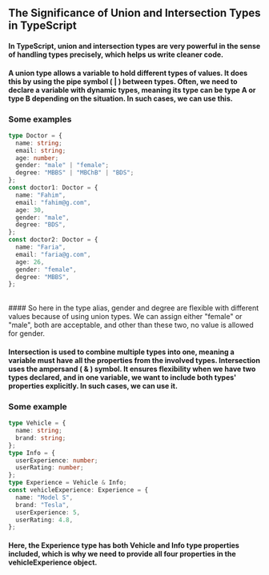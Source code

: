 ## The Significance of Union and Intersection Types in TypeScript

#### In TypeScript, union and intersection types are very powerful in the sense of handling types precisely, which helps us write cleaner code.

#### A union type allows a variable to hold different types of values. It does this by using the pipe symbol ( | ) between types. Often, we need to declare a variable with dynamic types, meaning its type can be type A or type B depending on the situation. In such cases, we can use this.

### Some examples

```typescript
type Doctor = {
  name: string;
  email: string;
  age: number;
  gender: "male" | "female";
  degree: "MBBS" | "MBChB" | "BDS";
};
const doctor1: Doctor = {
  name: "Fahim",
  email: "fahim@g.com",
  age: 30,
  gender: "male",
  degree: "BDS",
};
const doctor2: Doctor = {
  name: "Faria",
  email: "faria@g.com",
  age: 26,
  gender: "female",
  degree: "MBBS",
};
```

<br/>
#### So here in the type alias, gender and degree are flexible with different values because of using union types. We can assign either "female" or "male", both are acceptable, and other than these two, no value is allowed for gender.

#### Intersection is used to combine multiple types into one, meaning a variable must have all the properties from the involved types. Intersection uses the ampersand ( & ) symbol. It ensures flexibility when we have two types declared, and in one variable, we want to include both types' properties explicitly. In such cases, we can use it.

### Some example

```typescript
type Vehicle = {
  name: string;
  brand: string;
};
type Info = {
  userExperience: number;
  userRating: number;
};
type Experience = Vehicle & Info;
const vehicleExperience: Experience = {
  name: "Model S",
  brand: "Tesla",
  userExperience: 5,
  userRating: 4.8,
};
```

#### Here, the Experience type has both Vehicle and Info type properties included, which is why we need to provide all four properties in the vehicleExperience object.
